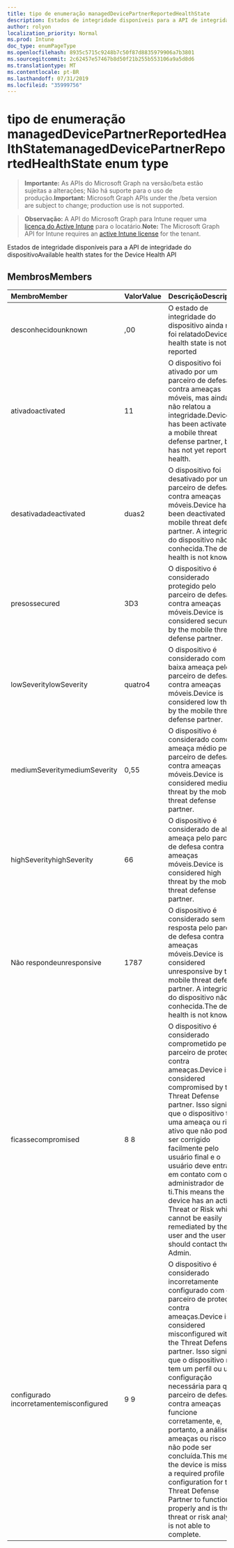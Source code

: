 ```yaml
---
title: tipo de enumeração managedDevicePartnerReportedHealthState
description: Estados de integridade disponíveis para a API de integridade do dispositivo
author: rolyon
localization_priority: Normal
ms.prod: Intune
doc_type: enumPageType
ms.openlocfilehash: 8935c5715c9248b7c50f87d8835979906a7b3801
ms.sourcegitcommit: 2c62457e57467b8d50f21b255b553106a9a5d8d6
ms.translationtype: MT
ms.contentlocale: pt-BR
ms.lasthandoff: 07/31/2019
ms.locfileid: "35999756"
---
```

# <a name="manageddevicepartnerreportedhealthstate-enum-type"></a><span data-ttu-id="c6ea8-103">tipo de enumeração managedDevicePartnerReportedHealthState</span><span class="sxs-lookup"><span data-stu-id="c6ea8-103">managedDevicePartnerReportedHealthState enum type</span></span>

> <span data-ttu-id="c6ea8-104">**Importante:** As APIs do Microsoft Graph na versão/beta estão sujeitas a alterações; Não há suporte para o uso de produção.</span><span class="sxs-lookup"><span data-stu-id="c6ea8-104">**Important:** Microsoft Graph APIs under the /beta version are subject to change; production use is not supported.</span></span>

> <span data-ttu-id="c6ea8-105">**Observação:** A API do Microsoft Graph para Intune requer uma [licença do Active Intune](https://go.microsoft.com/fwlink/?linkid=839381) para o locatário.</span><span class="sxs-lookup"><span data-stu-id="c6ea8-105">**Note:** The Microsoft Graph API for Intune requires an [active Intune license](https://go.microsoft.com/fwlink/?linkid=839381) for the tenant.</span></span>

<span data-ttu-id="c6ea8-106">Estados de integridade disponíveis para a API de integridade do dispositivo</span><span class="sxs-lookup"><span data-stu-id="c6ea8-106">Available health states for the Device Health API</span></span>

## <a name="members"></a><span data-ttu-id="c6ea8-107">Membros</span><span class="sxs-lookup"><span data-stu-id="c6ea8-107">Members</span></span>
|<span data-ttu-id="c6ea8-108">Membro</span><span class="sxs-lookup"><span data-stu-id="c6ea8-108">Member</span></span>|<span data-ttu-id="c6ea8-109">Valor</span><span class="sxs-lookup"><span data-stu-id="c6ea8-109">Value</span></span>|<span data-ttu-id="c6ea8-110">Descrição</span><span class="sxs-lookup"><span data-stu-id="c6ea8-110">Description</span></span>|
|:---|:---|:---|
|<span data-ttu-id="c6ea8-111">desconhecido</span><span class="sxs-lookup"><span data-stu-id="c6ea8-111">unknown</span></span>|<span data-ttu-id="c6ea8-112">,0</span><span class="sxs-lookup"><span data-stu-id="c6ea8-112">0</span></span>|<span data-ttu-id="c6ea8-113">O estado de integridade do dispositivo ainda não foi relatado</span><span class="sxs-lookup"><span data-stu-id="c6ea8-113">Device health state is not yet reported</span></span>|
|<span data-ttu-id="c6ea8-114">ativado</span><span class="sxs-lookup"><span data-stu-id="c6ea8-114">activated</span></span>|<span data-ttu-id="c6ea8-115">1</span><span class="sxs-lookup"><span data-stu-id="c6ea8-115">1</span></span>|<span data-ttu-id="c6ea8-116">O dispositivo foi ativado por um parceiro de defesa contra ameaças móveis, mas ainda não relatou a integridade.</span><span class="sxs-lookup"><span data-stu-id="c6ea8-116">Device has been activated by a mobile threat defense partner, but has not yet reported health.</span></span>|
|<span data-ttu-id="c6ea8-117">desativada</span><span class="sxs-lookup"><span data-stu-id="c6ea8-117">deactivated</span></span>|<span data-ttu-id="c6ea8-118">duas</span><span class="sxs-lookup"><span data-stu-id="c6ea8-118">2</span></span>|<span data-ttu-id="c6ea8-119">O dispositivo foi desativado por um parceiro de defesa contra ameaças móveis.</span><span class="sxs-lookup"><span data-stu-id="c6ea8-119">Device has been deactivated by a mobile threat defense partner.</span></span> <span data-ttu-id="c6ea8-120">A integridade do dispositivo não é conhecida.</span><span class="sxs-lookup"><span data-stu-id="c6ea8-120">The device health is not known.</span></span>|
|<span data-ttu-id="c6ea8-121">presos</span><span class="sxs-lookup"><span data-stu-id="c6ea8-121">secured</span></span>|<span data-ttu-id="c6ea8-122">3D</span><span class="sxs-lookup"><span data-stu-id="c6ea8-122">3</span></span>|<span data-ttu-id="c6ea8-123">O dispositivo é considerado protegido pelo parceiro de defesa contra ameaças móveis.</span><span class="sxs-lookup"><span data-stu-id="c6ea8-123">Device is considered secured by the mobile threat defense partner.</span></span>|
|<span data-ttu-id="c6ea8-124">lowSeverity</span><span class="sxs-lookup"><span data-stu-id="c6ea8-124">lowSeverity</span></span>|<span data-ttu-id="c6ea8-125">quatro</span><span class="sxs-lookup"><span data-stu-id="c6ea8-125">4</span></span>|<span data-ttu-id="c6ea8-126">O dispositivo é considerado com baixa ameaça pelo parceiro de defesa contra ameaças móveis.</span><span class="sxs-lookup"><span data-stu-id="c6ea8-126">Device is considered low threat by the mobile threat defense partner.</span></span>|
|<span data-ttu-id="c6ea8-127">mediumSeverity</span><span class="sxs-lookup"><span data-stu-id="c6ea8-127">mediumSeverity</span></span>|<span data-ttu-id="c6ea8-128">0,5</span><span class="sxs-lookup"><span data-stu-id="c6ea8-128">5</span></span>|<span data-ttu-id="c6ea8-129">O dispositivo é considerado como ameaça médio pelo parceiro de defesa contra ameaças móveis.</span><span class="sxs-lookup"><span data-stu-id="c6ea8-129">Device is considered medium threat by the mobile threat defense partner.</span></span>|
|<span data-ttu-id="c6ea8-130">highSeverity</span><span class="sxs-lookup"><span data-stu-id="c6ea8-130">highSeverity</span></span>|<span data-ttu-id="c6ea8-131">6</span><span class="sxs-lookup"><span data-stu-id="c6ea8-131">6</span></span>|<span data-ttu-id="c6ea8-132">O dispositivo é considerado de alta ameaça pelo parceiro de defesa contra ameaças móveis.</span><span class="sxs-lookup"><span data-stu-id="c6ea8-132">Device is considered high threat by the mobile threat defense partner.</span></span>|
|<span data-ttu-id="c6ea8-133">Não responde</span><span class="sxs-lookup"><span data-stu-id="c6ea8-133">unresponsive</span></span>|<span data-ttu-id="c6ea8-134">178</span><span class="sxs-lookup"><span data-stu-id="c6ea8-134">7</span></span>|<span data-ttu-id="c6ea8-135">O dispositivo é considerado sem resposta pelo parceiro de defesa contra ameaças móveis.</span><span class="sxs-lookup"><span data-stu-id="c6ea8-135">Device is considered unresponsive by the mobile threat defense partner.</span></span> <span data-ttu-id="c6ea8-136">A integridade do dispositivo não é conhecida.</span><span class="sxs-lookup"><span data-stu-id="c6ea8-136">The device health is not known.</span></span>|
|<span data-ttu-id="c6ea8-137">ficasse</span><span class="sxs-lookup"><span data-stu-id="c6ea8-137">compromised</span></span>|<span data-ttu-id="c6ea8-138">8 </span><span class="sxs-lookup"><span data-stu-id="c6ea8-138">8</span></span>|<span data-ttu-id="c6ea8-139">O dispositivo é considerado comprometido pelo parceiro de proteção contra ameaças.</span><span class="sxs-lookup"><span data-stu-id="c6ea8-139">Device is considered compromised by the Threat Defense partner.</span></span> <span data-ttu-id="c6ea8-140">Isso significa que o dispositivo tem uma ameaça ou risco ativo que não pode ser corrigido facilmente pelo usuário final e o usuário deve entrar em contato com o administrador de ti.</span><span class="sxs-lookup"><span data-stu-id="c6ea8-140">This means the device has an active Threat or Risk which cannot be easily remediated by the end user and the user should contact their IT Admin.</span></span>|
|<span data-ttu-id="c6ea8-141">configurado incorretamente</span><span class="sxs-lookup"><span data-stu-id="c6ea8-141">misconfigured</span></span>|<span data-ttu-id="c6ea8-142">9 </span><span class="sxs-lookup"><span data-stu-id="c6ea8-142">9</span></span>|<span data-ttu-id="c6ea8-143">O dispositivo é considerado incorretamente configurado com o parceiro de proteção contra ameaças.</span><span class="sxs-lookup"><span data-stu-id="c6ea8-143">Device is considered misconfigured with the Threat Defense partner.</span></span> <span data-ttu-id="c6ea8-144">Isso significa que o dispositivo não tem um perfil ou uma configuração necessária para que o parceiro de defesa contra ameaças funcione corretamente, e, portanto, a análise de ameaças ou riscos não pode ser concluída.</span><span class="sxs-lookup"><span data-stu-id="c6ea8-144">This means the device is missing a required profile or configuration for the Threat Defense Partner to function properly and is thus threat or risk analysis is not able to complete.</span></span>|





